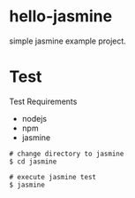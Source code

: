 # hello-jasmine
simple jasmine example project.

# Test

Test Requirements
- nodejs
- npm
- jasmine

```
# change directory to jasmine
$ cd jasmine

# execute jasmine test
$ jasmine
```
